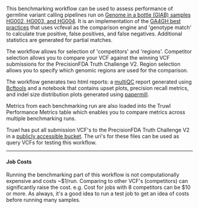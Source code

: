 This benchmarking workflow can be used to assess performance of germline variant calling pipelines run on [Genome in a bottle (GIAB) samples HG002, HG003, and HG004](https://truwl.com/files/library/FC_ac361c.1). It is an implementation of the [GA4GH best practices](https://doi.org/10.1038/s41587-019-0054-x) that uses vcfeval as the comparison engine and 'genotype match' to calculate true positive, false positives, and false negatives. Additional statistics are generated for partial matches.

The workflow allows for selection of 'competitors' and 'regions'. Competitor selection allows you to compare your VCF against the winning VCF submissions for the PrecisionFDA Truth Challenge V2. Region selection allows you to specify which genomic regions are used for the comparison.

The workflow generates two html reports: a [multiQC](https://truwl.com/tools/library/multiqc/1.9) report generated using [Bcftools](https://truwl.com/tools/library/bcftools/1.11) and a notebook that contains upset plots, precision recall metrics, and indel size distribution plots generated using [papermill](https://truwl.com/tools/library/papermill/2).

Metrics from each benchmarking run are also loaded into the Truwl Performance Metrics table which enables you to compare metrics across multiple benchmarking runs.

Truwl has put all submission VCF's to the PrecisionFDA Truth Challenge V2 in a [publicly accessible bucket](https://console.cloud.google.com/storage/browser/truth-challenge-v2/submission_vcfs). The uri's for these files can be used as query VCFs for testing this workflow.

---

#### Job Costs
Running the benchmarking part of this workflow is not computationally expensive and costs ~$1/run. Comparing to other VCF's (competitors) can significantly raise the cost. e.g. Cost for jobs with 8 competitors can be $10 or more. As always, it's a good idea to run a test job to get an idea of costs before running many samples.